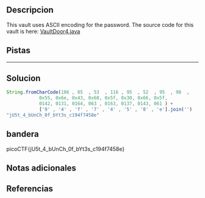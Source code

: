 ## Descripcion
This vault uses ASCII encoding for the password. The source code for this vault is here: [VaultDoor4.java](https://jupiter.challenges.picoctf.org/static/09d3002ae349631324a17e2255ae8df2/VaultDoor4.java)

## Pistas 
****** 
## Solucion
```js
String.fromCharCode(106 , 85  , 53  , 116 , 95  , 52  , 95  , 98  ,
            0x55, 0x6e, 0x43, 0x68, 0x5f, 0x30, 0x66, 0x5f,
            0142, 0131, 0164, 063 , 0163, 0137, 0143, 061 ) + 
            ['9' , '4' , 'f' , '7' , '4' , '5' , '8' , 'e'].join('')
"jU5t_4_bUnCh_0f_bYt3s_c194f7458e"
```

## bandera
picoCTF{jU5t_4_bUnCh_0f_bYt3s_c194f7458e}
## Notas adicionales 

## Referencias